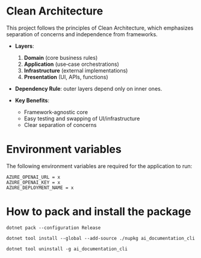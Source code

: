 ﻿# Clean Architecture

This project follows the principles of Clean Architecture, which emphasizes separation of concerns and independence from frameworks.

- **Layers**:  
  1. **Domain** (core business rules)  
  2. **Application** (use‑case orchestrations)  
  3. **Infrastructure** (external implementations)  
  4. **Presentation** (UI, APIs, functions)

- **Dependency Rule**: outer layers depend only on inner ones.

- **Key Benefits**:  
  - Framework‑agnostic core  
  - Easy testing and swapping of UI/infrastructure  
  - Clear separation of concerns

# Environment variables

The following environment variables are required for the application to run:

```.env
AZURE_OPENAI_URL = x
AZURE_OPENAI_KEY = x
AZURE_DEPLOYMENT_NAME = x
```

# How to pack and install the package

```
dotnet pack --configuration Release
```

```
dotnet tool install --global --add-source ./nupkg ai_documentation_cli
```

```
dotnet tool uninstall -g ai_documentation_cli
```
